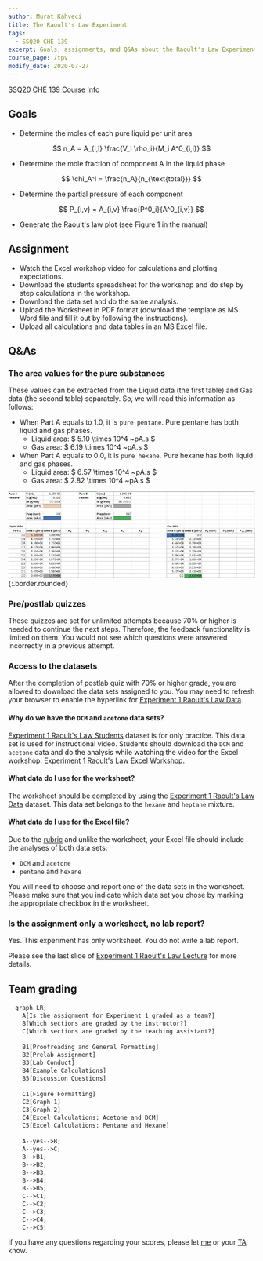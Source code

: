 ```yaml
---
author: Murat Kahveci
title: The Raoult's Law Experiment
tags: 
  - SSQ20 CHE 139
excerpt: Goals, assignments, and Q&As about the Raoult's Law Experiment.
course_page: /tpv
modify_date: 2020-07-27
---
```

<a class="button button--outline-success button--pill button--xs" href="{{ page.course_page }}">SSQ20 CHE 139 Course Info</a>

## Goals

- Determine the moles of each pure liquid per unit area
 
$$ n_A = A_{i,l} \frac{V_l \rho_i}{M_i A^0_{i,l}} $$

- Determine the mole fraction of component A in the liquid phase
  
$$ \chi_A^l = \frac{n_A}{n_{\text{total}}} $$

- Determine the partial pressure of each component

$$ P_{i,v} = A_{i,v} \frac{P^0_i}{A^0_{i,v}} $$
 
- Generate the Raoult's law plot (see Figure 1 in the manual)

## Assignment 

- Watch the Excel workshop video for calculations and plotting expectations.
- Download the students spreadsheet for the workshop and do step by step calculations in the workshop.
- Download the data set and do the same analysis.
- Upload the Worksheet in PDF format (download the template as MS Word file and fill it out by following the instructions).
- Upload all calculations and data tables in an MS Excel file.

## Q&As 

### The area values for the pure substances

These values can be extracted from the Liquid data (the first table) and Gas data (the second table) separately. So, we will read this information as follows:

* When Part A equals to 1.0, it is `pure pentane`. Pure pentane has both liquid and gas phases.
  * Liquid area: $ 5.10 \times 10^4 ~pA.s $
  * Gas area: $ 6.19 \times 10^4 ~pA.s $
* When Part A equals to 0.0, it is `pure hexane`. Pure hexane has both liquid and gas phases.
  * Liquid area: $ 6.57 \times 10^4 ~pA.s $
  * Gas area: $ 2.82 \times 10^4 ~pA.s $

![image-1](/images/blog/nzx/2.jpg){:.border.rounded}

### Pre/postlab quizzes

These quizzes are set for unlimited attempts because 70% or higher is needed to continue the next steps. Therefore, the feedback functionality is limited on them. You would not see which questions were answered incorrectly in a previous attempt.  

### Access to the datasets

After the completion of postlab quiz with 70% or higher grade, you are allowed to download the data sets assigned to you. You may need to refresh your browser to enable the hyperlink for [Experiment 1 Raoult's Law Data](https://d2l.depaul.edu/d2l/le/content/761098/viewContent/6757299/View). 

#### Why do we have the `DCM` and `acetone` data sets?

[Experiment 1 Raoult's Law Students](https://d2l.depaul.edu/d2l/le/content/761098/viewContent/6757294/View) dataset is for only practice. This data set is used for instructional video. Students should download the `DCM` and `acetone` data and do the analysis while watching the video for the Excel workshop: [Experiment 1 Raoult's Law Excel Workshop](https://d2l.depaul.edu/d2l/le/content/761098/viewContent/6757297/View).

#### What data do I use for the worksheet?

The worksheet should be completed by using the [Experiment 1 Raoult's Law Data](https://d2l.depaul.edu/d2l/le/content/761098/viewContent/6757299/View) dataset. This data set belongs to the `hexane` and `heptane` mixture.

#### What data do I use for the Excel file?

Due to the [rubric](https://d2l.depaul.edu/d2l/le/content/761098/viewContent/6757287/View) and unlike the worksheet, your Excel file should include the analyses of both data sets: 

- `DCM` and `acetone`
- `pentane` and `hexane`

You will need to choose and report one of the data sets in the worksheet. Please make sure that you indicate which data set you chose by marking the appropriate checkbox in the worksheet. 

###  Is the assignment only a worksheet, no lab report?

Yes. This experiment has only worksheet. You do not write a lab report. 

Please see the last slide of [Experiment 1 Raoult's Law Lecture](https://d2l.depaul.edu/d2l/le/content/761098/viewContent/6768442/View) for more details.

## Team grading

```mermaid
  graph LR;
    A[Is the assignment for Experiment 1 graded as a team?]
    B[Which sections are graded by the instructor?]
    C[Which sections are graded by the teaching assistant?]

    B1[Proofreading and General Formatting]
    B2[Prelab Assignment]
    B3[Lab Conduct]
    B4[Example Calculations]
    B5[Discussion Questions]

    C1[Figure Formatting]
    C2[Graph 1]
    C3[Graph 2]
    C4[Excel Calculations: Acetone and DCM]
    C5[Excel Calculations: Pentane and Hexane]

    A--yes-->B;
    A--yes-->C;
    B-->B1;
    B-->B2;
    B-->B3;
    B-->B4;
    B-->B5;
    C-->C1;
    C-->C2;
    C-->C3;
    C-->C4;
    C-->C5;
```

If you have any questions regarding your scores, please let [me](mailto:mkahveci@depaul.edu) or your [TA](mailto:brownt1129@gmail.com) know.